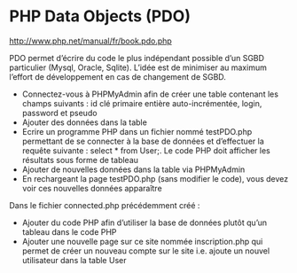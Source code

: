 
# PHP Data Objects (PDO)

http://www.php.net/manual/fr/book.pdo.php

PDO permet d’écrire du code le plus indépendant possible d’un SGBD particulier (Mysql, Oracle, Sqlite). L’idée
est de minimiser au maximum l’effort de développement en cas de changement de SGBD.

- Connectez-vous à PHPMyAdmin afin de créer une table contenant les champs suivants : id
clé primaire entière auto-incrémentée, login, password et pseudo
- Ajouter des données dans la table
- Ecrire un programme PHP dans un fichier nommé testPDO.php permettant de se connecter
à la base de données et d’effectuer la requête suivante : select * from User;. Le code PHP
doit afficher les résultats sous forme de tableau
- Ajouter de nouvelles données dans la table via PHPMyAdmin
- En rechargeant la page testPDO.php (sans modifier le code), vous devez voir ces nouvelles
données apparaître

Dans le fichier connected.php précédemment créé :
- Ajouter du code PHP afin d’utiliser la base de données plutôt qu’un tableau dans le code
PHP
- Ajouter une nouvelle page sur ce site nommée inscription.php qui permet de créer un
nouveau compte sur le site i.e. ajoute un nouvel utilisateur dans la table User